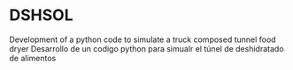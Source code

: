 # DSHSOL
Development of a python code to simulate a truck composed tunnel food dryer
Desarrollo de un codigo python para simualr el túnel de deshidratado de alimentos
